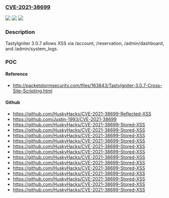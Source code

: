 ### [CVE-2021-38699](https://cve.mitre.org/cgi-bin/cvename.cgi?name=CVE-2021-38699)
![](https://img.shields.io/static/v1?label=Product&message=n%2Fa&color=blue)
![](https://img.shields.io/static/v1?label=Version&message=n%2Fa&color=blue)
![](https://img.shields.io/static/v1?label=Vulnerability&message=n%2Fa&color=brighgreen)

### Description

TastyIgniter 3.0.7 allows XSS via /account, /reservation, /admin/dashboard, and /admin/system_logs.

### POC

#### Reference
- http://packetstormsecurity.com/files/163843/TastyIgniter-3.0.7-Cross-Site-Scripting.html

#### Github
- https://github.com/HuskyHacks/CVE-2021-38699-Reflected-XSS
- https://github.com/Justin-1993/CVE-2021-38699
- https://github.com/HuskyHacks/CVE-2021-38699-Stored-XSS
- https://github.com/HuskyHacks/CVE-2021-38699-Stored-XSS
- https://github.com/HuskyHacks/CVE-2021-38699-Stored-XSS
- https://github.com/HuskyHacks/CVE-2021-38699-Stored-XSS
- https://github.com/HuskyHacks/CVE-2021-38699-Stored-XSS
- https://github.com/HuskyHacks/CVE-2021-38699-Stored-XSS
- https://github.com/HuskyHacks/CVE-2021-38699-Stored-XSS
- https://github.com/HuskyHacks/CVE-2021-38699-Stored-XSS
- https://github.com/HuskyHacks/CVE-2021-38699-Stored-XSS
- https://github.com/HuskyHacks/CVE-2021-38699-Stored-XSS
- https://github.com/HuskyHacks/CVE-2021-38699-Stored-XSS
- https://github.com/HuskyHacks/CVE-2021-38699-Stored-XSS
- https://github.com/HuskyHacks/CVE-2021-38699-Stored-XSS

